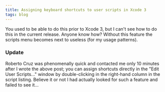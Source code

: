 ```yaml
---
title: Assigning keyboard shortcuts to user scripts in Xcode 3
tags: blog
---
```


You used to be able to do this prior to Xcode 3, but I can't see how to do this in the current release. Anyone know how? Without this feature the scripts menu becomes next to useless (for my usage patterns).

### Update

Roberto Cruz was phenomenally quick and contacted me only 10 minutes after I wrote the above post; you can assign shortcuts directly in the "Edit User Scripts..." window by double-clicking in the right-hand column in the script listing. Believe it or not I had actually looked for such a feature and failed to see it...

